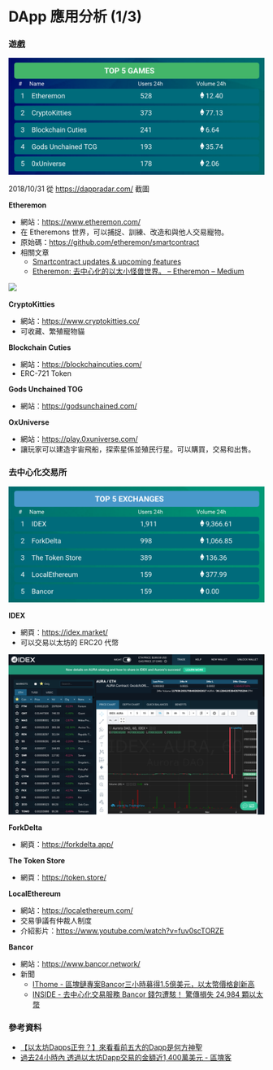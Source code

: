 # DApp 應用分析 (1/3)

### 遊戲

![](https://raw.githubusercontent.com/alincode/30-days-dapp/master/assets/16/top5_games.png)

2018/10/31 從 <https://dappradar.com/> 截圖

**Etheremon**

* 網站：<https://www.etheremon.com/>
* 在 Etheremons 世界，可以捕捉、訓練、改造和與他人交易寵物。
* 原始碼：<https://github.com/etheremon/smartcontract>
* 相關文章
  * [Smartcontract updates & upcoming features](https://medium.com/@myetheremon/smartcontract-updates-upcoming-feature-7a83b1b8b1a0)
  * [Etheremon: 去中心化的以太小怪兽世界。 – Etheremon – Medium](https://medium.com/etheremon/%E4%BB%A5%E5%A4%AA%E5%AE%9D%E8%B4%9D-%E5%8E%BB%E4%B8%AD%E5%BF%83%E5%8C%96%E7%9A%84%E4%BB%A5%E5%A4%AA%E5%85%BD%E4%B8%96%E7%95%8C-6b255949bdeb)

![](https://pbs.twimg.com/media/DqqaBeLUcAAo87G.jpg)

**CryptoKitties**

* 網站：<https://www.cryptokitties.co/>
* 可收藏、繁殖寵物貓

**Blockchain Cuties**

* 網站：<https://blockchaincuties.com/>
* ERC-721 Token

**Gods Unchained TOG**

* 網站：<https://godsunchained.com/>

**OxUniverse**

* 網站：<https://play.0xuniverse.com/>
* 讓玩家可以建造宇宙飛船，探索星係並殖民行星。可以購買，交易和出售。

### 去中心化交易所

![](https://raw.githubusercontent.com/alincode/30-days-dapp/master/assets/16/top5_exchanges.png)

**IDEX**

* 網頁：<https://idex.market/>
* 可以交易以太坊的 ERC20 代幣

![](assets/idex.png)

**ForkDelta**

* 網頁：<https://forkdelta.app/>

**The Token Store**

* 網頁：<https://token.store/>

**LocalEthereum**

* 網站：<https://localethereum.com/>
* 交易爭議有仲裁人制度
* 介紹影片：<https://www.youtube.com/watch?v=fuv0scTORZE>

**Bancor**

* 網站：<https://www.bancor.network/>
* 新聞
  * [IThome - 區塊鏈專案Bancor三小時募得1.5億美元，以太幣價格創新高](https://www.ithome.com.tw/news/114903)
  * [INSIDE - 去中心化交易服務 Bancor 錢包遭駭！ 驚傳損失 24,984 顆以太幣](https://www.inside.com.tw/2018/07/11/bancor-hack-ethereum)

### 參考資料

* [【以太坊Dapps正夯？】來看看前五大的Dapp是何方神聖](https://www.blocktempo.com/the-top-5-ethereum-dapps-by-daily-active-users/)
* [過去24小時內 透過以太坊Dapp交易的金額近1,400萬美元 - 區塊客](https://blockcast.it/2018/05/22/about-14-million-has-been-spent-on-eth-dapps-in-the-past-24-hours/)